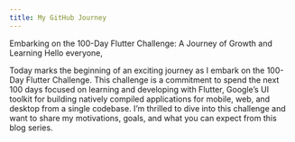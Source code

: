 ```yaml
---
title: My GitHub Journey
---
```

Embarking on the 100-Day Flutter Challenge: A Journey of Growth and Learning
Hello everyone,

Today marks the beginning of an exciting journey as I embark on the 100-Day Flutter Challenge. This challenge is a commitment to spend the next 100 days focused on learning and developing with Flutter, Google’s UI toolkit for building natively compiled applications for mobile, web, and desktop from a single codebase. I’m thrilled to dive into this challenge and want to share my motivations, goals, and what you can expect from this blog series.
